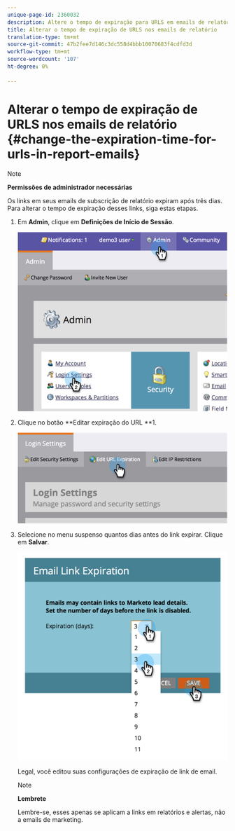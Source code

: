 ```yaml
---
unique-page-id: 2360032
description: Altere o tempo de expiração para URLS em emails de relatório - documentos de marketing - documentação do produto
title: Alterar o tempo de expiração de URLS nos emails de relatório
translation-type: tm+mt
source-git-commit: 47b2fee7d146c3dc558d4bbb10070683f4cdfd3d
workflow-type: tm+mt
source-wordcount: '107'
ht-degree: 0%

---
```



# Alterar o tempo de expiração de URLS nos emails de relatório {#change-the-expiration-time-for-urls-in-report-emails}

>[!NOTE]
>
>**Permissões de administrador necessárias**

Os links em seus emails de subscrição de relatório expiram após três dias. Para alterar o tempo de expiração desses links, siga estas etapas.

1. Em **Admin**, clique em **Definições de Início de Sessão**.

   ![](assets/image2014-9-16-14-3a44-3a57.png)

1. Clique no botão **Editar expiração do URL **1.

   ![](assets/image2014-9-16-14-3a45-3a1.png)

1. Selecione no menu suspenso quantos dias antes do link expirar. Clique em **Salvar**.

   ![](assets/image2014-9-16-14-3a45-3a5.png)

   Legal, você editou suas configurações de expiração de link de email.

   >[!NOTE]
   >
   >**Lembrete**
   >
   >
   >Lembre-se, esses apenas se aplicam a links em relatórios e alertas, não a emails de marketing.

